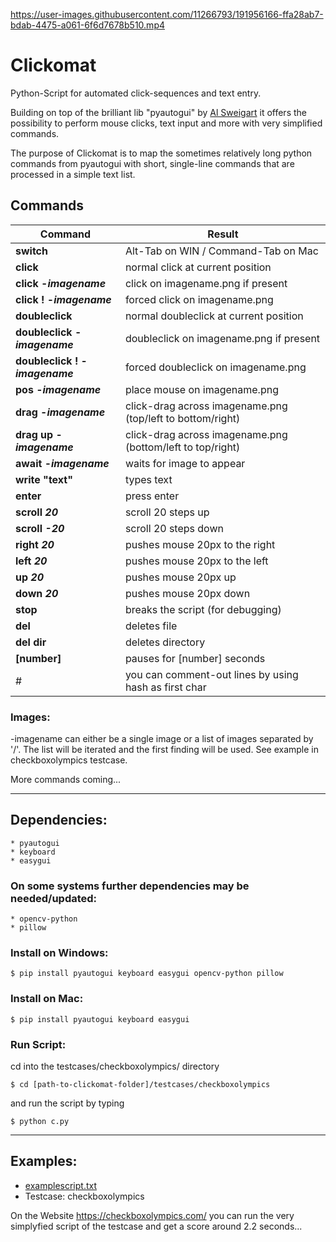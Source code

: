 https://user-images.githubusercontent.com/11266793/191956166-ffa28ab7-bdab-4475-a061-6f6d7678b510.mp4


# Clickomat

Python-Script for automated click-sequences and text entry.

Building on top of the brilliant lib "pyautogui" by [Al Sweigart](https://github.com/asweigart)
it offers the possibility to perform mouse clicks, text input and more with very simplified commands.

The purpose of Clickomat is to map the sometimes relatively long python commands from pyautogui with short,
single-line commands that are processed in a simple text list.



## Commands
| Command | Result
|---|---
| **switch**                                | Alt-Tab on WIN / Command-Tab on Mac
| **click**                                 |  normal click at current position
| **click -_imagename_**                    |  click on imagename.png if present
| **click ! -_imagename_**                  |  forced click on imagename.png
| **doubleclick**                           |  normal doubleclick at current position
| **doubleclick -_imagename_**              |  doubleclick on imagename.png if present
| **doubleclick ! -_imagename_**            |  forced doubleclick on imagename.png
| **pos -_imagename_**                      |  place mouse on imagename.png
| **drag -_imagename_**                     |  click-drag across imagename.png (top/left to bottom/right)
| **drag up -_imagename_**                  |  click-drag across imagename.png (bottom/left to top/right)
| **await -_imagename_**                    |  waits for image to appear
| **write "text"**                          |  types text
| **enter**                                 |  press enter
| **scroll _20_**                           |  scroll 20 steps up
| **scroll _-20_**                          |  scroll 20 steps down
| **right _20_**                            |  pushes mouse 20px to the right
| **left _20_**                             |  pushes mouse 20px to the left
| **up _20_**                               |  pushes mouse 20px up
| **down _20_**                             |  pushes mouse 20px down
| **stop**                                  |  breaks the script (for debugging)
| **del**                                   |  deletes file
| **del dir**                               |  deletes directory
| **[number]**                              |  pauses for [number] seconds
| #                                         |  you can comment-out lines by using hash as first char

### Images:
-imagename can either be a single image or a list of images separated by '/'. The list will be iterated and the first finding will be used. See example in checkboxolympics testcase.


More commands coming...

---

## Dependencies:

```
* pyautogui
* keyboard
* easygui
```

### On some systems further dependencies may be needed/updated:

```
* opencv-python
* pillow
```

### Install on Windows:

```
$ pip install pyautogui keyboard easygui opencv-python pillow
```

### Install on Mac:

```
$ pip install pyautogui keyboard easygui
```

### Run Script:

cd into the testcases/checkboxolympics/ directory 
```
$ cd [path-to-clickomat-folder]/testcases/checkboxolympics
```
and run the script by typing

```
$ python c.py
```

---

## Examples:
- [examplescript.txt](https://github.com/skilleven/clickomat/blob/main/examplescript.txt)
- Testcase: checkboxolympics

On the Website https://checkboxolympics.com/ you can run the very simplyfied script of the testcase and get a score around 2.2 seconds...
